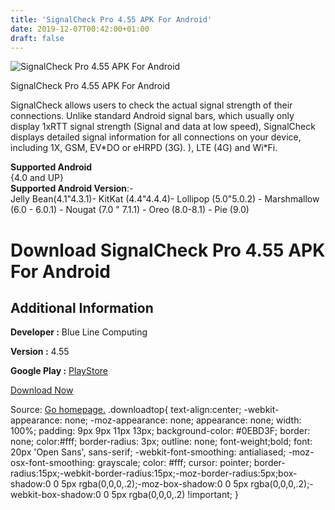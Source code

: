 ```yaml
---
title: 'SignalCheck Pro 4.55 APK For Android'
date: 2019-12-07T00:42:00+01:00
draft: false
---
```


![SignalCheck Pro 4.55 APK For Android](https://i0.wp.com/apkhome.net/wp-content/uploads/2019/11/SignalCheck-Pro-4.55.png "SignalCheck Pro 4.55 APK For Android")

  

SignalCheck Pro 4.55 APK For Android

SignalCheck allows users to check the actual signal strength of their connections. Unlike standard Android signal bars, which usually only display 1xRTT signal strength (Signal and data at low speed), SignalCheck displays detailed signal information for all connections on your device, including 1X, GSM, EV\*DO or eHRPD (3G). ), LTE (4G) and Wi\*Fi.

**Supported Android**  
{4.0 and UP}  
**Supported Android Version**:-  
Jelly Bean(4.1"4.3.1)- KitKat (4.4"4.4.4)- Lollipop (5.0"5.0.2) - Marshmallow (6.0 - 6.0.1) - Nougat (7.0 " 7.1.1) - Oreo (8.0-8.1) - Pie (9.0)

Download SignalCheck Pro 4.55 APK For Android
=============================================

Additional Information
----------------------

**Developer :** Blue Line Computing

**Version :** 4.55

**Google Play :** [PlayStore](https://play.google.com/store/apps/details?id=com.blueline.signalcheck)

  

[Download Now](https://store4app.co/post/signalcheck-pro-4-55-apk-for-android_1575106523)

  
Source: [Go homepage.](https://store4app.co/post/signalcheck-pro-4-55-apk-for-android_1575106523) .downloadtop{ text-align:center; -webkit-appearance: none; -moz-appearance: none; appearance: none; width: 100%; padding: 9px 9px 11px 13px; background-color: #0EBD3F; border: none; color:#fff; border-radius: 3px; outline: none; font-weight;bold; font: 20px 'Open Sans', sans-serif; -webkit-font-smoothing: antialiased; -moz-osx-font-smoothing: grayscale; color: #fff; cursor: pointer; border-radius:15px;-webkit-border-radius:15px;-moz-border-radius:5px;box-shadow:0 0 5px rgba(0,0,0,.2);-moz-box-shadow:0 0 5px rgba(0,0,0,.2);-webkit-box-shadow:0 0 5px rgba(0,0,0,.2) !important; }